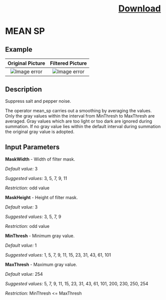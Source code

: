 # <p align="right"><a class="github-button" aria-label="Download ntkme/github-buttons on GitHub" href="https://github.com/Balluff-BVS/halconscripts/raw/master/Filters/Smoothing/Mean/MeanSp/mean_sp.zip" data-icon="octicon-cloud-download">Download</a></p>


MEAN SP
==========

## Example

Original Picture             | Filtered Picture
:-------------------------:|:-------------------------:
![Image error](https://github.com/Balluff-BVS/halconscripts/blob/master/Filters/Smoothing/Mean/MeanSp/sp_distribiution.png?raw=true)  |  ![Image error](https://github.com/Balluff-BVS/halconscripts/blob/master/Filters/Smoothing/Mean/MeanSp/mean_sp.png?raw=true)

Description
----------

Suppress salt and pepper noise.

The operator mean_sp carries out a smoothing by averaging the values. Only the gray values within the interval from MinThresh to MaxThresh are averaged. Gray values which are too light or too dark are ignored during summation. If no gray value lies within the default interval during summation the original gray value is adopted.

Input Parameters
----------

**MaskWidth** - Width of filter mask.

*Default value:* 3

*Suggested values:* 3, 5, 7, 9, 11

*Restriction:* odd value

**MaskHeight** - Height of filter mask.

*Default value:* 3

*Suggested values:* 3, 5, 7, 9

*Restriction:* odd value

**MinThresh** - Minimum gray value.

*Default value:* 1

*Suggested values:* 1, 5, 7, 9, 11, 15, 23, 31, 43, 61, 101

**MaxThresh** - Maximum gray value.

*Default value:* 254

*Suggested values:* 5, 7, 9, 11, 15, 23, 31, 43, 61, 101, 200, 230, 250, 254

*Restriction:* MinThresh <= MaxThresh

